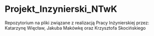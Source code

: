# Projekt_Inzynierski_NTwK
Repozytorium na pliki związane z realizacją Pracy Inżynierskiej przez: Katarzynę Więcław, Jakuba Makówkę oraz Krzysztofa Skocińskiego
